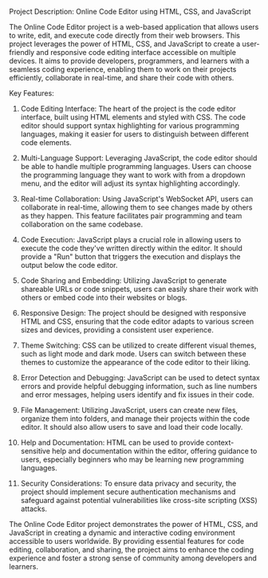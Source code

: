 Project Description: Online Code Editor using HTML, CSS, and JavaScript

The Online Code Editor project is a web-based application that allows users to write, edit, and execute code directly from their web browsers. This project leverages the power of HTML, CSS, and JavaScript to create a user-friendly and responsive code editing interface accessible on multiple devices. It aims to provide developers, programmers, and learners with a seamless coding experience, enabling them to work on their projects efficiently, collaborate in real-time, and share their code with others.

Key Features:

1. Code Editing Interface: The heart of the project is the code editor interface, built using HTML elements and styled with CSS. The code editor should support syntax highlighting for various programming languages, making it easier for users to distinguish between different code elements.

2. Multi-Language Support: Leveraging JavaScript, the code editor should be able to handle multiple programming languages. Users can choose the programming language they want to work with from a dropdown menu, and the editor will adjust its syntax highlighting accordingly.

3. Real-time Collaboration: Using JavaScript's WebSocket API, users can collaborate in real-time, allowing them to see changes made by others as they happen. This feature facilitates pair programming and team collaboration on the same codebase.

4. Code Execution: JavaScript plays a crucial role in allowing users to execute the code they've written directly within the editor. It should provide a "Run" button that triggers the execution and displays the output below the code editor.

5. Code Sharing and Embedding: Utilizing JavaScript to generate shareable URLs or code snippets, users can easily share their work with others or embed code into their websites or blogs.

6. Responsive Design: The project should be designed with responsive HTML and CSS, ensuring that the code editor adapts to various screen sizes and devices, providing a consistent user experience.

7. Theme Switching: CSS can be utilized to create different visual themes, such as light mode and dark mode. Users can switch between these themes to customize the appearance of the code editor to their liking.

8. Error Detection and Debugging: JavaScript can be used to detect syntax errors and provide helpful debugging information, such as line numbers and error messages, helping users identify and fix issues in their code.

9. File Management: Utilizing JavaScript, users can create new files, organize them into folders, and manage their projects within the code editor. It should also allow users to save and load their code locally.

10. Help and Documentation: HTML can be used to provide context-sensitive help and documentation within the editor, offering guidance to users, especially beginners who may be learning new programming languages.

11. Security Considerations: To ensure data privacy and security, the project should implement secure authentication mechanisms and safeguard against potential vulnerabilities like cross-site scripting (XSS) attacks.

The Online Code Editor project demonstrates the power of HTML, CSS, and JavaScript in creating a dynamic and interactive coding environment accessible to users worldwide. By providing essential features for code editing, collaboration, and sharing, the project aims to enhance the coding experience and foster a strong sense of community among developers and learners.
